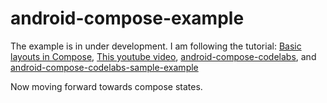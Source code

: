 # android-compose-example
The example is in under development.
I am following the tutorial: [ Basic layouts in Compose](https://twitter.com/AndroidDev/status/1530594820347011074?s=20&t=dRfrWOhEhOyLGxXTjXAvLQ), [This youtube video](https://youtu.be/kyH01Lg4G1E), [android-compose-codelabs](https://developer.android.com/codelabs/jetpack-compose-basics#0), and [android-compose-codelabs-sample-example](https://github.com/googlecodelabs/android-compose-codelabs)

Now moving forward towards compose states.
